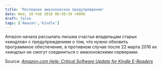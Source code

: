 ```yaml
---
title: 'Последнее амазоновское предупреждение'
date: Wed, 10 Feb 2016 08:50:39 +0000
draft: false
tags: ['Amazon','Kindle']
---
```


Amazon начала рассылать письма счастья владельцам старых «киндлов» с предупреждением о том, что нужно обновить программное обеспечение, в противном случае после 22 марта 2016 их «киндлы» не смогут соединиться с амазоновскими серверами.

Source: _[Amazon.com Help: Critical Software Update for Kindle E-Readers](http://www.amazon.com/gp/help/customer/display.html?nodeId=201994710&tag=mr060-20)_